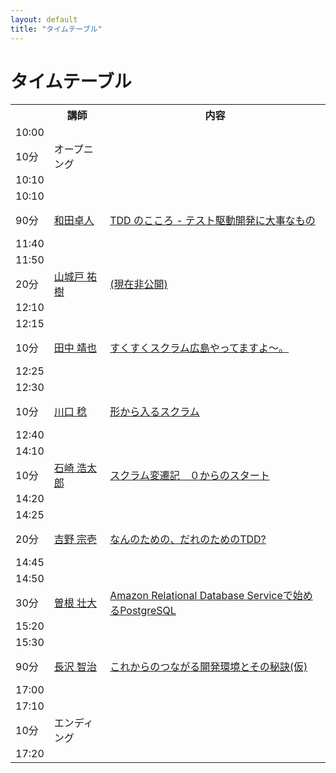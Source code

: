 ```yaml
---
layout: default
title: "タイムテーブル"
---
```


# タイムテーブル

<table class="time-table">
  <tr>
    <th class="time"></th><th class="speaker">講師</th><th>内容</th>
  </tr>

  <tr>
    <td class="time">
      10:00
      <p class="time-span">10分</p>
      10:10
    </td>
    <td>オープニング</td>
    <td></td>
  </tr>

  <tr>
    <td class="time">
      10:10
      <p class="time-span">90分</p>
      11:40
    </td>
    <td>
      <a href="/session.html#t_wada">和田卓人</a>
    </td>
    <td>
      <a href="/session.html#t_wada_session">TDD のこころ - テスト駆動開発に大事なもの</a>
      <br>
    </td>
  </tr>

  <tr>
   <td class="time">
     11:50
     <p class="time-span">20分</p>
     12:10
    </td>
    <td>
      <a href="/session.html#kakenavi">山城戸 祐樹</a>
    </td>
    <td>
      <a href="/session.html#kakenavi_session">(現在非公開)</a>
    </td>
  </tr>

  <tr>
    <td class="time">
      12:15
      <p class="time-span">10分</p>
      12:25
    </td>
    <td>
      <a href="/session.html#tanaka">田中 靖也</a>
    </td>
    <td>
      <a href="/session.html#tanaka_session">すくすくスクラム広島やってますよ～。</a>
    </td>
  </tr>

  <tr>
    <td class="time">
      12:30
      <p class="time-span">10分</p>
      12:40
    </td>
    <td>
      <a href="/session.html#kawaguchi">川口 稔</a>
    </td>
    <td>
      <a href="/session.html#kawaguchi_session">形から入るスクラム</a>
    </td>
  </tr>

  <tr>
   <td class="time">
     14:10
     <p class="time-span">10分</p>
     14:20
    </td>
    <td>
      <a href="/session.html#ishizaki">石崎 浩太郎</a>
    </td>
    <td>
      <a href="/session.html#ishizaki_session">スクラム変遷記　０からのスタート</a>
    </td>
  </tr>

  <tr>
   <td class="time">
     14:25
     <p class="time-span">20分</p>
     14:45
    </td>
    <td>
      <a href="/session.html#yoshino">吉野 宗壱</a>
    </td>
    <td>
      <a href="/session.html#yoshino_session">なんのための、だれのためのTDD?</a>
    </td>
  </tr>

  <tr>
   <td class="time">
     14:50
     <p class="time-span">30分</p>
     15:20
    </td>
    <td>
      <a href="/session.html#soudai1025o">曽根 壮大</a>
    </td>
    <td>
      <a href="/session.html#soudai1025_session">Amazon Relational Database Serviceで始めるPostgreSQL</a>
    </td>
  </tr>

  <tr>
   <td class="time">
     15:30
     <p class="time-span">90分</p>
     17:00
    </td>
    <td>
      <a href="/session.html#tomohn">長沢 智治</a>
    </td>
    <td>
      <a href="/session.html#tomohn_session">これからのつながる開発環境とその秘訣(仮)</a>
    </td>
  </tr>

  <tr>
   <td class="time">
     17:10
     <p class="time-span">10分</p>
     17:20
    </td>
    <td>
      エンディング
    </td>
    <td>
    </td>
  </tr>

</table>
